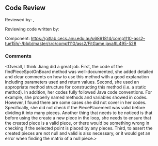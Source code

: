 ## Code Review

Reviewed by: <Ming Lei>, <u7172618>

Reviewing code written by: <Xinyi Jiang> <u6891814>

Component: <https://gitlab.cecs.anu.edu.au/u6891814/comp1110-ass2-tue15h/-/blob/master/src/comp1110/ass2/FitGame.java#L495-528>

### Comments 

<Overall, I think Jiang did a great job. First, the code of the findPieceSpotOnBoard method was well-documented, she added detailed and clear comments on how to use this method with a good explanation including parameters used and return values.
Second, she used an appropriate method structure for constructing this method (i.e. a static method). In addition,  her codes fully followed Java code conventions. For example, she properly named methods and variables showed in codes. However, I 
found there are some cases she did not cover in her codes. Specifically, she did not check if the PiecePlacement was valid before dividing it into many pieces. Another thing that needs to be noticed is that before using the create a new piece in the loop,
she needs to ensure that the created piece is a valid piece, or there would be something wrong in checking if the selected point is placed by any pieces. Third, to assert the created pieces are not null and valid is also necessary, or it would get an error 
when finding the matrix of a null piece.>


